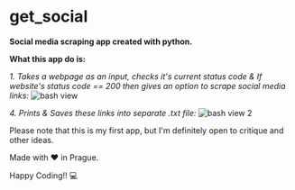 # get_social

**Social media scraping app created with python.**

**What this app do is:**

*1. Takes a webpage as an input, checks it's current status code & If website's status code == 200 then gives an option to scrape social media links:*
![bash view](gifs/type_website_url.gif)

*4. Prints & Saves these links into separate .txt file:*
![bash view 2](gifs/download_social_links.gif)

Please note that this is my first app, but I'm definitely open to critique and other ideas.

Made with :heart: in Prague.

Happy Coding!! :computer:
